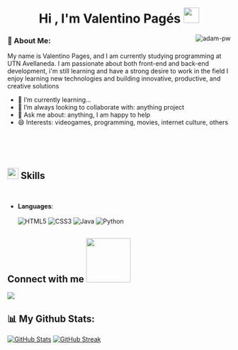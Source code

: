 <h1 align="center"><b>Hi , I'm Valentino Pagés </b><img src="https://media.giphy.com/media/hvRJCLFzcasrR4ia7z/giphy.gif" width="35"></h1>

<p><img align="right" src="https://github.com/Adam-pw/Adam-pw/blob/main/animation_500_kxa883sd.gif" alt="adam-pw" /></p>

### 🤵 About Me:
My name is Valentino Pages, and I am currently studying programming at UTN Avellaneda. 
I am passionate about both front-end and back-end development,
i'm still learning and have a strong desire to work in the field
I enjoy learning new technologies and building innovative, productive, and creative solutions
- 🌱 I’m currently learning... 
- 👯 I’m always looking to collaborate with: anything project
- 💬 Ask me about: anything, I am happy to help
- 😄 Interests: videogames, programming, movies, internet culture, others

<br>
<br> 
<br> 

## <img src="https://media2.giphy.com/media/QssGEmpkyEOhBCb7e1/giphy.gif?cid=ecf05e47a0n3gi1bfqntqmob8g9aid1oyj2wr3ds3mg700bl&rid=giphy.gif" width ="25"><b> Skills</b>
<br>

- **Languages**:
<br> <br> ![HTML5](https://img.shields.io/badge/html5-%23E34F26.svg?style=for-the-badge&logo=html5&logoColor=white)
![CSS3](https://img.shields.io/badge/css3-%231572B6.svg?style=for-the-badge&logo=css3&logoColor=white)
![Java](https://img.shields.io/badge/java-%23ED8B00.svg?style=for-the-badge&logo=openjdk&logoColor=white)
![Python](https://img.shields.io/badge/python-3670A0?style=for-the-badge&logo=python&logoColor=ffdd54)


<h2> Connect with me <img src='https://raw.githubusercontent.com/ShahriarShafin/ShahriarShafin/main/Assets/handshake.gif' width="100px"> </h2>
<a href="https://www.instagram.com/valeennp_/"><img src="https://img.shields.io/badge/Instagram-%23E4405F.svg?style=for-the-badge&logo=Instagram&logoColor=white" /></a>


## 📊 My Github Stats:
[![GitHub Stats](https://github-readme-stats.vercel.app/api?username=valenn27&show_icons=true&theme=github_dark)](https://github.com/valenn27)
[![GitHub Streak](https://github-readme-streak-stats.herokuapp.com?user=valenn27&theme=black-ice&hide_border=true&date_format=M%20j%5B%2C%20Y%5D)](https://github.com/valenn27)






